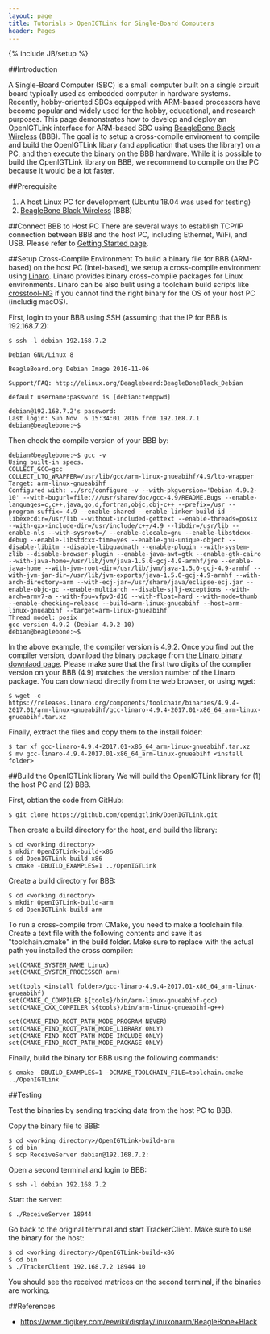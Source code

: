 ```yaml
---
layout: page
title: Tutorials > OpenIGTLink for Single-Board Computers
header: Pages
---
```

{% include JB/setup %}

##Introduction

A Single-Board Computer (SBC) is a small computer built on a single circuit board typically used as embedded computer  in hardware systems. Recently, hobby-oriented SBCs equipped with ARM-based processors have become popular and widely used for the hobby, educational, and research purposes. This page demonstrates how to develop and deploy an OpenIGTLink interface for ARM-based SBC using [BeagleBone Black Wireless](https://beagleboard.org/black-wireless) (BBB). The goal is to setup a cross-compile enviroment to compile and build the OpenIGTLink libary (and application that uses the library) on a PC, and then execute the binary on the BBB hardware. While it is possible to build the OpenIGTLink library on BBB, we recommend to compile on the PC because it would be a lot faster. 

##Prerequisite
1. A host Linux PC for development (Ubuntu 18.04 was used for testing)
2. [BeagleBone Black Wireless](https://beagleboard.org/black-wireless) (BBB)

##Connect BBB to Host PC
There are several ways to establish TCP/IP connection between BBB and the host PC, including Ethernet, WiFi, and USB. Please refer to [Getting Started page](https://beagleboard.org/getting-started).

##Setup Cross-Compile Environment
To build a binary file for BBB (ARM-based) on the host PC (Intel-based), we setup a cross-compile environment using [Linaro](https://www.linaro.org/). Linaro provides binary cross-compile packages for Linux environments. Linaro can be also bulit using a toolchain build scripts like [crosstool-NG](http://crosstool-ng.github.io/) if you cannot find the right binary for the OS of your host PC (includig macOS).

First, login to your BBB using SSH (assuming that the IP for BBB is 192.168.7.2):

    $ ssh -l debian 192.168.7.2
    
    Debian GNU/Linux 8
    
    BeagleBoard.org Debian Image 2016-11-06
    
    Support/FAQ: http://elinux.org/Beagleboard:BeagleBoneBlack_Debian
    
    default username:password is [debian:temppwd]
    
    debian@192.168.7.2's password: 
    Last login: Sun Nov  6 15:34:01 2016 from 192.168.7.1
    debian@beaglebone:~$ 

Then check the compile version of your BBB by:

    debian@beaglebone:~$ gcc -v
    Using built-in specs.
    COLLECT_GCC=gcc
    COLLECT_LTO_WRAPPER=/usr/lib/gcc/arm-linux-gnueabihf/4.9/lto-wrapper
    Target: arm-linux-gnueabihf
    Configured with: ../src/configure -v --with-pkgversion='Debian 4.9.2-10' --with-bugurl=file:///usr/share/doc/gcc-4.9/README.Bugs --enable-languages=c,c++,java,go,d,fortran,objc,obj-c++ --prefix=/usr --program-suffix=-4.9 --enable-shared --enable-linker-build-id --libexecdir=/usr/lib --without-included-gettext --enable-threads=posix --with-gxx-include-dir=/usr/include/c++/4.9 --libdir=/usr/lib --enable-nls --with-sysroot=/ --enable-clocale=gnu --enable-libstdcxx-debug --enable-libstdcxx-time=yes --enable-gnu-unique-object --disable-libitm --disable-libquadmath --enable-plugin --with-system-zlib --disable-browser-plugin --enable-java-awt=gtk --enable-gtk-cairo --with-java-home=/usr/lib/jvm/java-1.5.0-gcj-4.9-armhf/jre --enable-java-home --with-jvm-root-dir=/usr/lib/jvm/java-1.5.0-gcj-4.9-armhf --with-jvm-jar-dir=/usr/lib/jvm-exports/java-1.5.0-gcj-4.9-armhf --with-arch-directory=arm --with-ecj-jar=/usr/share/java/eclipse-ecj.jar --enable-objc-gc --enable-multiarch --disable-sjlj-exceptions --with-arch=armv7-a --with-fpu=vfpv3-d16 --with-float=hard --with-mode=thumb --enable-checking=release --build=arm-linux-gnueabihf --host=arm-linux-gnueabihf --target=arm-linux-gnueabihf
    Thread model: posix
    gcc version 4.9.2 (Debian 4.9.2-10) 
    debian@beaglebone:~$ 

In the above example, the compiler version is 4.9.2. Once you find out the compiler version, download the binary package from [the Linaro binary downlaod page](https://releases.linaro.org/components/toolchain/binaries/). Please make sure that the first two digits of the complier version on your BBB (4.9) matches the version number of the Linaro package. You can downlaod directly from the web browser, or using wget:

    $ wget -c https://releases.linaro.org/components/toolchain/binaries/4.9.4-2017.01/arm-linux-gnueabihf/gcc-linaro-4.9.4-2017.01-x86_64_arm-linux-gnueabihf.tar.xz

Finally, extract the files and copy them to the install folder:

    $ tar xf gcc-linaro-4.9.4-2017.01-x86_64_arm-linux-gnueabihf.tar.xz
    $ mv gcc-linaro-4.9.4-2017.01-x86_64_arm-linux-gnueabihf <install folder>

##Build the OpenIGTLink library
We will build the OpenIGTLink library for (1) the host PC and (2) BBB.

First, obtian the code from GitHub:

    $ git clone https://github.com/openigtlink/OpenIGTLink.git

Then create a build directory for the host, and build the library:

    $ cd <working directory>
    $ mkdir OpenIGTLink-build-x86
    $ cd OpenIGTLink-build-x86
    $ cmake -DBUILD_EXAMPLES=1 ../OpenIGTLink

Create a build directory for BBB:

    $ cd <working directory>
    $ mkdir OpenIGTLink-build-arm
    $ cd OpenIGTLink-build-arm

To run a cross-compile from CMake, you need to make a toolchain file. Create a text file with the following contents and save it as "toolchain.cmake" in the build folder. Make sure to replace <install folder> with the actual path you installed the cross compiler:

    set(CMAKE_SYSTEM_NAME Linux)
    set(CMAKE_SYSTEM_PROCESSOR arm)
    
    set(tools <install folder>/gcc-linaro-4.9.4-2017.01-x86_64_arm-linux-gnueabihf)
    set(CMAKE_C_COMPILER ${tools}/bin/arm-linux-gnueabihf-gcc)
    set(CMAKE_CXX_COMPILER ${tools}/bin/arm-linux-gnueabihf-g++)
    
    set(CMAKE_FIND_ROOT_PATH_MODE_PROGRAM NEVER)
    set(CMAKE_FIND_ROOT_PATH_MODE_LIBRARY ONLY)
    set(CMAKE_FIND_ROOT_PATH_MODE_INCLUDE ONLY)
    set(CMAKE_FIND_ROOT_PATH_MODE_PACKAGE ONLY)

Finally, build the binary for BBB using the following commands:

    $ cmake -DBUILD_EXAMPLES=1 -DCMAKE_TOOLCHAIN_FILE=toolchain.cmake ../OpenIGTLink

##Testing

Test the binaries by sending tracking data from the host PC to BBB.

Copy the binary file to BBB:

    $ cd <working directory>/OpenIGTLink-build-arm
    $ cd bin
    $ scp ReceiveServer debian@192.168.7.2:

Open a second terminal and login to BBB:

    $ ssh -l debian 192.168.7.2

Start the server:

    $ ./ReceiveServer 18944

Go back to the original terminal and start TrackerClient. Make sure to use the binary for the host:

    $ cd <working directory>/OpenIGTLink-build-x86
    $ cd bin
    $ ./TrackerClient 192.168.7.2 18944 10

You should see the received matrices on the second terminal, if the binaries are working.

##References

- https://www.digikey.com/eewiki/display/linuxonarm/BeagleBone+Black










